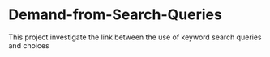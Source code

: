 # Demand-from-Search-Queries
This project investigate the link between the use of keyword search queries and choices
